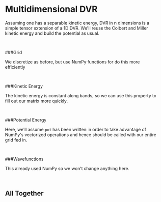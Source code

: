 <a id="multidimensionaldvr" class="Section" style="width:0;height:0;margin:0;padding:0;">&zwnj;</a>

# Multidimensional DVR

Assuming one has a separable kinetic energy, DVR in n dimensions is a simple tensor extension of a 1D DVR. We'll reuse the Colbert and Miller kinetic energy and build the potential as usual.

<a id="grid" class="Subsubsection" style="width:0;height:0;margin:0;padding:0;">&zwnj;</a>

###Grid

We discretize as before, but use NumPy functions for do this more efficiently

<a id="kineticenergy" class="Subsubsection" style="width:0;height:0;margin:0;padding:0;">&zwnj;</a>

###Kinetic Energy

The kinetic energy is constant along bands, so we can use this property to fill out our matrix more quickly.

<a id="potentialenergy" class="Subsubsection" style="width:0;height:0;margin:0;padding:0;">&zwnj;</a>

###Potential Energy

Here, we'll assume  `pot` has been written in order to take advantage of NumPy's vectorized operations and hence should be called with our entire grid fed in.

<a id="wavefunctions" class="Subsubsection" style="width:0;height:0;margin:0;padding:0;">&zwnj;</a>

###Wavefunctions

This already used NumPy so we won't change anything here.

<a id="alltogether" class="Subsection" style="width:0;height:0;margin:0;padding:0;">&zwnj;</a>

## All Together